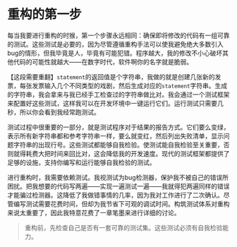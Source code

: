 # 重构的第一步

每当我要进行重构的时猴，第一个步骤永远相同：确保即将修改的代码有一组可靠的测试。这些测试是必要的，因为尽管遵循重构手法可以使我避免绝大多数引入bug的情形，但我毕竟是人，毕竟有可能犯错。程序越大，我的修改不小心破坏其他代码的可能性就越大——在数字时代，软件啊你的名字就是脆弱。

【这段需要重翻】`statement`的返回值是个字符串，我做的就是创建几张新的发票，每张发票输入几个不同类型的戏剧，然后生成对应的`statement`字符串。生成的字符串，我会拿来与我已经手工检查过的字符串做比对。我会通过一个测试框架来配置好这些测试，这样我可以在开发环境中一键运行它们。运行测试只需要几秒，所以你会看到我经常跑测试。

测试过程中很重要的一部分，就是测试程序对于结果的报告方式。它们要么变绿，表示所有新字符串都和参考字符串一样，要么就变红，然后列出失败清单，显示问题字符串的出现行号。这些测试都能够自我检验。使测试能自我检验至关重要，否则就得耗费大把时间来回比对，这会降低我的开发速度。现代的测试框架都提供了足够的设施，支持你编写和运行能够自我检验的测试。

进行重构时，我需要依赖测试。我视测试为bug检测器，保护我不被自己的错误所困扰。把我想要的代码写两遍——实现一遍测试一遍——我就得犯两遍同样的错误才能骗过检测器。这降低了我做错事情的几率，因为我对工作进行了二次确认。尽管编写测试需要花费时间，但却为我节省下可观的调试时间。构筑测试体系对重构来说太重要了，因此我特意花费了一章笔墨来进行详细的讨论。

> 重构前，先检查自己是否有一套可靠的测试集。这些测试必须有自我检验能力。
